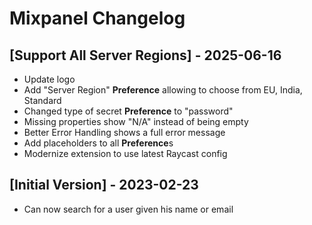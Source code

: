 # Mixpanel Changelog

## [Support All Server Regions] - 2025-06-16

- Update logo
- Add "Server Region" **Preference** allowing to choose from EU, India, Standard
- Changed type of secret **Preference** to "password"
- Missing properties show "N/A" instead of being empty
- Better Error Handling shows a full error message
- Add placeholders to all **Preference**s
- Modernize extension to use latest Raycast config

## [Initial Version] - 2023-02-23

- Can now search for a user given his name or email
